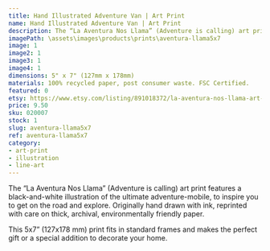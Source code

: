 ```yaml
---
title: Hand Illustrated Adventure Van | Art Print
name: Hand Illustrated Adventure Van | Art Print
description: The “La Aventura Nos Llama” (Adventure is calling) art print features a black-and-white illustration of the ultimate adventure-mobile, to inspire you to get on the road and explore. Originally hand drawn with ink, reprinted with care on thick, archival, environmentally friendly paper.
imagePath: \assets\images\products\prints\aventura-llama5x7
image: 1
image2: 1
image3: 1
image4: 1
dimensions: 5" x 7" (127mm x 178mm)
materials: 100% recycled paper, post consumer waste. FSC Certified.
featured: 0
etsy: https://www.etsy.com/listing/891018372/la-aventura-nos-llama-art-print-hand
price: 9.50
sku: 020007
stock: 1
slug: aventura-llama5x7
ref: aventura-llama5x7
category:
- art-print
- illustration
- line-art
---
```

The “La Aventura Nos Llama” (Adventure is calling) art print features a black-and-white illustration of the ultimate adventure-mobile, to inspire you to get on the road and explore. Originally hand drawn with ink, reprinted with care on thick, archival, environmentally friendly paper.

This 5x7” (127x178 mm) print fits in standard frames and makes the perfect gift or a special addition to decorate your home.
